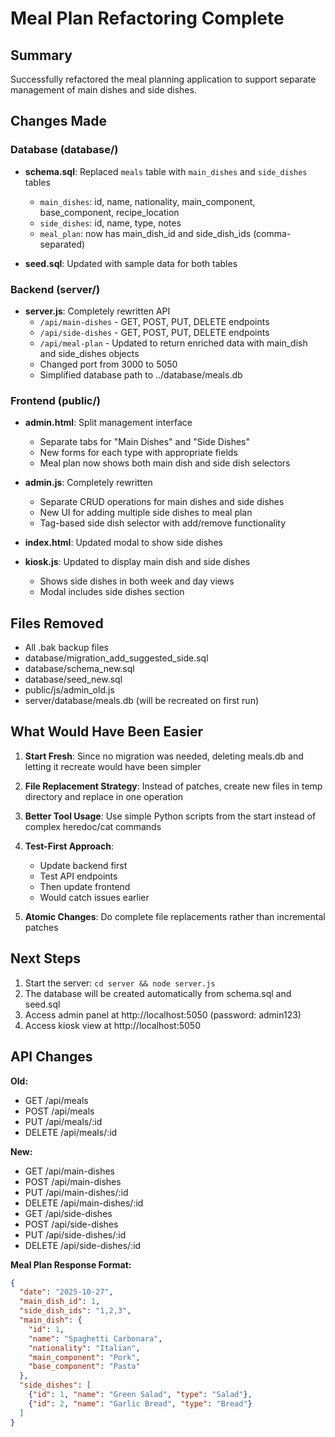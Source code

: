 # Meal Plan Refactoring Complete

## Summary
Successfully refactored the meal planning application to support separate management of main dishes and side dishes.

## Changes Made

### Database (database/)
- **schema.sql**: Replaced `meals` table with `main_dishes` and `side_dishes` tables
  - `main_dishes`: id, name, nationality, main_component, base_component, recipe_location
  - `side_dishes`: id, name, type, notes
  - `meal_plan`: now has main_dish_id and side_dish_ids (comma-separated)
  
- **seed.sql**: Updated with sample data for both tables

### Backend (server/)
- **server.js**: Completely rewritten API
  - `/api/main-dishes` - GET, POST, PUT, DELETE endpoints
  - `/api/side-dishes` - GET, POST, PUT, DELETE endpoints
  - `/api/meal-plan` - Updated to return enriched data with main_dish and side_dishes objects
  - Changed port from 3000 to 5050
  - Simplified database path to ../database/meals.db

### Frontend (public/)
- **admin.html**: Split management interface
  - Separate tabs for "Main Dishes" and "Side Dishes"
  - New forms for each type with appropriate fields
  - Meal plan now shows both main dish and side dish selectors

- **admin.js**: Completely rewritten
  - Separate CRUD operations for main dishes and side dishes
  - New UI for adding multiple side dishes to meal plan
  - Tag-based side dish selector with add/remove functionality

- **index.html**: Updated modal to show side dishes

- **kiosk.js**: Updated to display main dish and side dishes
  - Shows side dishes in both week and day views
  - Modal includes side dishes section

## Files Removed
- All .bak backup files
- database/migration_add_suggested_side.sql
- database/schema_new.sql
- database/seed_new.sql
- public/js/admin_old.js
- server/database/meals.db (will be recreated on first run)

## What Would Have Been Easier

1. **Start Fresh**: Since no migration was needed, deleting meals.db and letting it recreate would have been simpler

2. **File Replacement Strategy**: Instead of patches, create new files in temp directory and replace in one operation

3. **Better Tool Usage**: Use simple Python scripts from the start instead of complex heredoc/cat commands

4. **Test-First Approach**: 
   - Update backend first
   - Test API endpoints
   - Then update frontend
   - Would catch issues earlier

5. **Atomic Changes**: Do complete file replacements rather than incremental patches

## Next Steps

1. Start the server: `cd server && node server.js`
2. The database will be created automatically from schema.sql and seed.sql
3. Access admin panel at http://localhost:5050 (password: admin123)
4. Access kiosk view at http://localhost:5050

## API Changes

**Old:**
- GET /api/meals
- POST /api/meals
- PUT /api/meals/:id
- DELETE /api/meals/:id

**New:**
- GET /api/main-dishes
- POST /api/main-dishes
- PUT /api/main-dishes/:id
- DELETE /api/main-dishes/:id
- GET /api/side-dishes
- POST /api/side-dishes
- PUT /api/side-dishes/:id
- DELETE /api/side-dishes/:id

**Meal Plan Response Format:**
```json
{
  "date": "2025-10-27",
  "main_dish_id": 1,
  "side_dish_ids": "1,2,3",
  "main_dish": {
    "id": 1,
    "name": "Spaghetti Carbonara",
    "nationality": "Italian",
    "main_component": "Pork",
    "base_component": "Pasta"
  },
  "side_dishes": [
    {"id": 1, "name": "Green Salad", "type": "Salad"},
    {"id": 2, "name": "Garlic Bread", "type": "Bread"}
  ]
}
```
